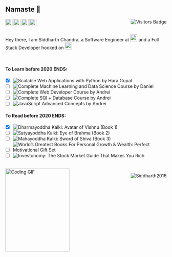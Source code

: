 ## Namaste :pray:

<a href="https://www.linkedin.com/in/siddharth-chandra1/">
  <img align="left" alt="Siddharth's LinkedIn" width="22px" src="https://cdn.jsdelivr.net/npm/simple-icons@v3/icons/linkedin.svg" />
</a>
<a href="https://www.hackerearth.com/@chandraji">
  <img align="left" alt="Siddharth's HackerEarth" width="22px" src="https://cdn.jsdelivr.net/npm/simple-icons@3.8.0/icons/hackerearth.svg" />
</a>
<a href="https://www.hackerrank.com/siddharthchandr1">
  <img align="left" alt="Siddharth's HackerRank" width="22px" src="https://cdn.jsdelivr.net/npm/simple-icons@3.8.0/icons/hackerrank.svg" />
</a>
<a href="https://siddharth2016.github.io/">
  <img align="left" alt="Siddharth's GitHub" width="22px" src="https://cdn.jsdelivr.net/npm/simple-icons@3.8.0/icons/github.svg" />
</a>
<img align="right" alt="Visitors Badge" src="https://visitor-badge.glitch.me/badge?page_id=Siddharth2016" />

<br />
<br />

Hey there, I am Siddharth Chandra, a Software Engineer at <img alt="BOfA Icon" width="22px" src="https://icons.iconarchive.com/icons/chrisbanks2/cold-fusion-hd/96/bank-of-america-icon.png" /> and a Full Stack Developer hooked on <img alt="Python Icon" width="22px" src="https://cdn.jsdelivr.net/npm/simple-icons@3.8.0/icons/python.svg" />

<br />

#### To Learn before 2020 ENDS:

- [x] ![Scalable Web Applications with Python by Hara Gopal](https://www.udemy.com/course/flask-is-fun-and-easy-from-basics-to-building-scalable-apps/)
- [ ] ![Complete Machine Learning and Data Science Course by Daniel](https://www.udemy.com/course/complete-machine-learning-and-data-science-zero-to-mastery/)
- [ ] ![Complete Web Developer Course by Andrei](https://www.udemy.com/course/the-complete-web-developer-zero-to-mastery/)
- [ ] ![Complete SQl + Database Course by Andrei](https://www.udemy.com/course/complete-sql-databases-bootcamp-zero-to-mastery/)
- [ ] ![JavaScript Advanced Concepts by Andrei](https://www.udemy.com/course/advanced-javascript-concepts/)

#### To Read before 2020 ENDS:

- [x] ![Dharmayoddha Kalki: Avatar of Vishnu (Book 1)](https://amzn.to/32MgALv)
- [ ] ![Satyayoddha Kalki: Eye of Brahma (Book 2)](https://amzn.to/2HiVBYn)
- [ ] ![Mahayoddha Kalki: Sword of Shiva (Book 3)](https://amzn.to/2Hhg93w)
- [ ] ![World’s Greatest Books For Personal Growth & Wealth: Perfect Motivational Gift Set](https://amzn.to/2RI5eBP)
- [ ] ![Investonomy: The Stock Market Guide That Makes You Rich](https://amzn.to/2ZOrAWP)

<br />

<img align="left" alt="Coding GIF" src="https://github.com/Siddharth2016/Siddharth2016/blob/master/coding.gif?raw=true" width="200" height="260" />
<p align="right"> <img src="https://github-readme-stats.vercel.app/api?username=Siddharth2016&theme=vision-friendly-dark&show_icons=true&count_private=true" alt="Siddharth2016" />
